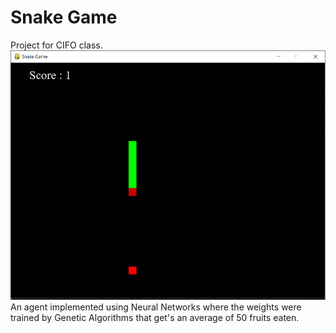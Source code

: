 # Snake Game
Project for CIFO class.<br>
![alt text](snake.png)
An agent implemented using Neural Networks where the weights were trained by Genetic Algorithms that get's an average of 50 fruits eaten.<br>
